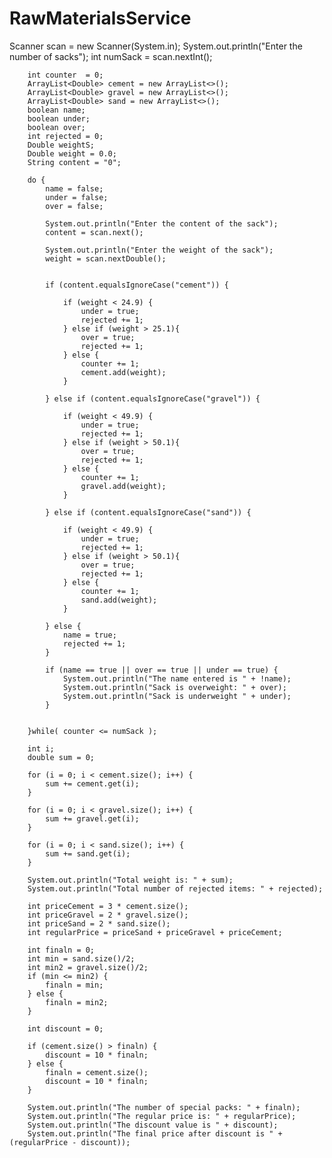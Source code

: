 # RawMaterialsService
Scanner scan = new Scanner(System.in);
        System.out.println("Enter the number of sacks");
        int numSack = scan.nextInt();
        
        int counter  = 0;
        ArrayList<Double> cement = new ArrayList<>(); 
        ArrayList<Double> gravel = new ArrayList<>();
        ArrayList<Double> sand = new ArrayList<>();
        boolean name;
        boolean under;
        boolean over;
        int rejected = 0;
        Double weightS;
        Double weight = 0.0;
        String content = "0";
        
        do {
            name = false;
            under = false;
            over = false;
            
            System.out.println("Enter the content of the sack");
            content = scan.next();
            
            System.out.println("Enter the weight of the sack");
            weight = scan.nextDouble();
            
            
            if (content.equalsIgnoreCase("cement")) {
                
                if (weight < 24.9) {
                    under = true;
                    rejected += 1;
                } else if (weight > 25.1){
                    over = true;
                    rejected += 1;
                } else {
                    counter += 1;
                    cement.add(weight);
                }
                
            } else if (content.equalsIgnoreCase("gravel")) {
                
                if (weight < 49.9) {
                    under = true;
                    rejected += 1;
                } else if (weight > 50.1){
                    over = true;
                    rejected += 1;
                } else {
                    counter += 1;
                    gravel.add(weight);
                }
                
            } else if (content.equalsIgnoreCase("sand")) {
                
                if (weight < 49.9) {
                    under = true;
                    rejected += 1;
                } else if (weight > 50.1){
                    over = true;
                    rejected += 1;
                } else {
                    counter += 1;
                    sand.add(weight);
                }
                
            } else {
                name = true;
                rejected += 1;
            }
            
            if (name == true || over == true || under == true) {
                System.out.println("The name entered is " + !name);
                System.out.println("Sack is overweight: " + over);
                System.out.println("Sack is underweight " + under);
            }
            
                       
        }while( counter <= numSack );
        
        int i;
        double sum = 0;
        
        for (i = 0; i < cement.size(); i++) {
            sum += cement.get(i);
        }
        
        for (i = 0; i < gravel.size(); i++) {
            sum += gravel.get(i);
        }
        
        for (i = 0; i < sand.size(); i++) {
            sum += sand.get(i);
        }
        
        System.out.println("Total weight is: " + sum);
        System.out.println("Total number of rejected items: " + rejected);
        
        int priceCement = 3 * cement.size();
        int priceGravel = 2 * gravel.size();
        int priceSand = 2 * sand.size();
        int regularPrice = priceSand + priceGravel + priceCement;
        
        int finaln = 0;
        int min = sand.size()/2;
        int min2 = gravel.size()/2;
        if (min <= min2) {
            finaln = min;
        } else {
            finaln = min2;
        }
        
        int discount = 0;
        
        if (cement.size() > finaln) {
            discount = 10 * finaln;
        } else {
            finaln = cement.size();
            discount = 10 * finaln;
        }
        
        System.out.println("The number of special packs: " + finaln);
        System.out.println("The regular price is: " + regularPrice);
        System.out.println("The discount value is " + discount);
        System.out.println("The final price after discount is " + (regularPrice - discount));

